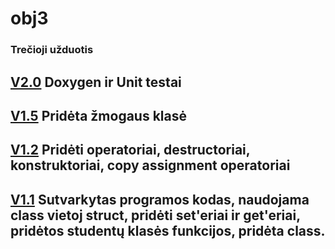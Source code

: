 # obj3
### Trečioji užduotis
## [V2.0](https://github.com/arnisimor/obj3/releases/tag/2.0) Doxygen ir Unit testai
## [V1.5](https://github.com/arnisimor/obj3/releases/tag/1.5) Pridėta žmogaus klasė
## [V1.2](https://github.com/arnisimor/obj3/releases/tag/1.2) Pridėti operatoriai, destructoriai, konstruktoriai, copy assignment operatoriai
## [V1.1](https://github.com/arnisimor/obj3/releases/tag/1.1) Sutvarkytas programos kodas, naudojama class vietoj struct, pridėti set'eriai ir get'eriai, pridėtos studentų klasės funkcijos, pridėta class.
